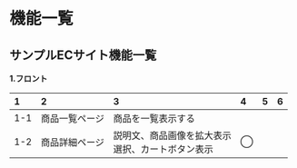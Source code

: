 # 機能一覧
## サンプルECサイト機能一覧
**1.フロント**

|1|2|3|4|5|6|
|:---|:---|:---|:---|:---:|---:|
|1-1|商品一覧ページ|商品を一覧表示する||||
|1-2|商品詳細ページ|説明文、商品画像を拡大表示<br>選択、カートボタン表示|◯||||

